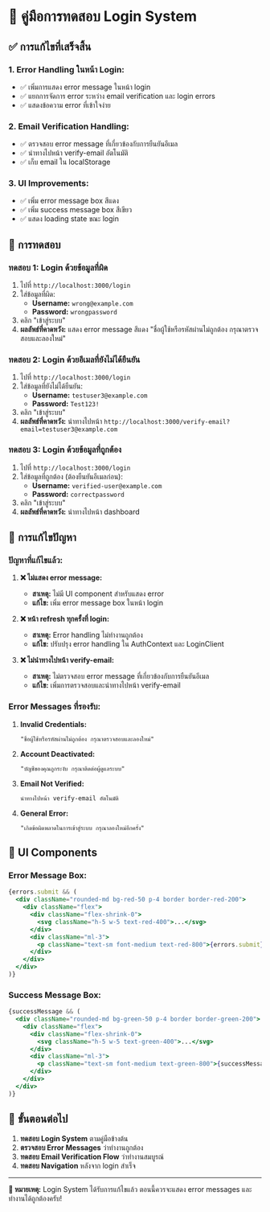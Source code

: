 # 🔐 คู่มือการทดสอบ Login System

## ✅ การแก้ไขที่เสร็จสิ้น

### 1. **Error Handling ในหน้า Login:**
- ✅ เพิ่มการแสดง error message ในหน้า login
- ✅ แยกการจัดการ error ระหว่าง email verification และ login errors
- ✅ แสดงข้อความ error ที่เข้าใจง่าย

### 2. **Email Verification Handling:**
- ✅ ตรวจสอบ error message ที่เกี่ยวข้องกับการยืนยันอีเมล
- ✅ นำทางไปหน้า verify-email อัตโนมัติ
- ✅ เก็บ email ใน localStorage

### 3. **UI Improvements:**
- ✅ เพิ่ม error message box สีแดง
- ✅ เพิ่ม success message box สีเขียว
- ✅ แสดง loading state ขณะ login

## 🧪 การทดสอบ

### **ทดสอบ 1: Login ด้วยข้อมูลที่ผิด**
1. ไปที่ `http://localhost:3000/login`
2. ใส่ข้อมูลที่ผิด:
   - **Username:** `wrong@example.com`
   - **Password:** `wrongpassword`
3. คลิก "เข้าสู่ระบบ"
4. **ผลลัพธ์ที่คาดหวัง:** แสดง error message สีแดง "ชื่อผู้ใช้หรือรหัสผ่านไม่ถูกต้อง กรุณาตรวจสอบและลองใหม่"

### **ทดสอบ 2: Login ด้วยอีเมลที่ยังไม่ได้ยืนยัน**
1. ไปที่ `http://localhost:3000/login`
2. ใส่ข้อมูลที่ยังไม่ได้ยืนยัน:
   - **Username:** `testuser3@example.com`
   - **Password:** `Test123!`
3. คลิก "เข้าสู่ระบบ"
4. **ผลลัพธ์ที่คาดหวัง:** นำทางไปหน้า `http://localhost:3000/verify-email?email=testuser3@example.com`

### **ทดสอบ 3: Login ด้วยข้อมูลที่ถูกต้อง**
1. ไปที่ `http://localhost:3000/login`
2. ใส่ข้อมูลที่ถูกต้อง (ต้องยืนยันอีเมลก่อน):
   - **Username:** `verified-user@example.com`
   - **Password:** `correctpassword`
3. คลิก "เข้าสู่ระบบ"
4. **ผลลัพธ์ที่คาดหวัง:** นำทางไปหน้า dashboard

## 🔧 การแก้ไขปัญหา

### **ปัญหาที่แก้ไขแล้ว:**

1. **❌ ไม่แสดง error message:**
   - **สาเหตุ:** ไม่มี UI component สำหรับแสดง error
   - **แก้ไข:** เพิ่ม error message box ในหน้า login

2. **❌ หน้า refresh ทุกครั้งที่ login:**
   - **สาเหตุ:** Error handling ไม่ทำงานถูกต้อง
   - **แก้ไข:** ปรับปรุง error handling ใน AuthContext และ LoginClient

3. **❌ ไม่นำทางไปหน้า verify-email:**
   - **สาเหตุ:** ไม่ตรวจสอบ error message ที่เกี่ยวข้องกับการยืนยันอีเมล
   - **แก้ไข:** เพิ่มการตรวจสอบและนำทางไปหน้า verify-email

### **Error Messages ที่รองรับ:**

1. **Invalid Credentials:**
   ```
   "ชื่อผู้ใช้หรือรหัสผ่านไม่ถูกต้อง กรุณาตรวจสอบและลองใหม่"
   ```

2. **Account Deactivated:**
   ```
   "บัญชีของคุณถูกระงับ กรุณาติดต่อผู้ดูแลระบบ"
   ```

3. **Email Not Verified:**
   ```
   นำทางไปหน้า verify-email อัตโนมัติ
   ```

4. **General Error:**
   ```
   "เกิดข้อผิดพลาดในการเข้าสู่ระบบ กรุณาลองใหม่อีกครั้ง"
   ```

## 📱 UI Components

### **Error Message Box:**
```jsx
{errors.submit && (
  <div className="rounded-md bg-red-50 p-4 border border-red-200">
    <div className="flex">
      <div className="flex-shrink-0">
        <svg className="h-5 w-5 text-red-400">...</svg>
      </div>
      <div className="ml-3">
        <p className="text-sm font-medium text-red-800">{errors.submit}</p>
      </div>
    </div>
  </div>
)}
```

### **Success Message Box:**
```jsx
{successMessage && (
  <div className="rounded-md bg-green-50 p-4 border border-green-200">
    <div className="flex">
      <div className="flex-shrink-0">
        <svg className="h-5 w-5 text-green-400">...</svg>
      </div>
      <div className="ml-3">
        <p className="text-sm font-medium text-green-800">{successMessage}</p>
      </div>
    </div>
  </div>
)}
```

## 🎯 ขั้นตอนต่อไป

1. **ทดสอบ Login System** ตามคู่มือข้างต้น
2. **ตรวจสอบ Error Messages** ว่าทำงานถูกต้อง
3. **ทดสอบ Email Verification Flow** ว่าทำงานสมบูรณ์
4. **ทดสอบ Navigation** หลังจาก login สำเร็จ

---

**📝 หมายเหตุ:** Login System ได้รับการแก้ไขแล้ว ตอนนี้ควรจะแสดง error messages และทำงานได้ถูกต้องครับ!
